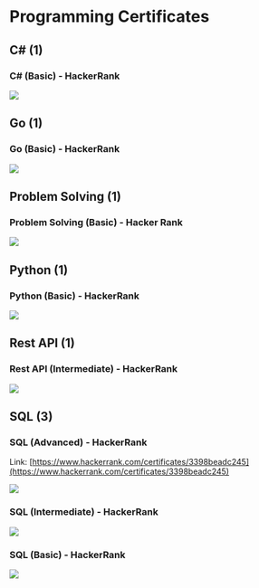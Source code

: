 # Programming Certificates

## C# (1)

### C# (Basic) - HackerRank

![](cert_programming_csharp_hackerrank_csharp-basic_2023-07-16.png)

## Go (1)

### Go (Basic) - HackerRank

![](cert_programming_go_hackerrank_go-basic_2023-07-07.png)

## Problem Solving (1)

### Problem Solving (Basic) - Hacker Rank

![](cert_programming_problem-solving_hackerrank_problem-solving-basic_2023-07-08.png)

## Python (1)

### Python (Basic) - HackerRank

![](cert_programming_python_hackerrank_python-basic_2023-07-08.png)

## Rest API (1)

### Rest API (Intermediate) - HackerRank

![](cert_programming_rest-api_hackerrank_rest-api-intermediate_2023-07-08.png)

## SQL (3)

### SQL (Advanced) - HackerRank

Link: [https://www.hackerrank.com/certificates/3398beadc245](https://www.hackerrank.com/certificates/3398beadc245)

![](cert_programming_sql_hackerrank_sql-advanced_2023-07-09.png)

### SQL (Intermediate) - HackerRank

![](cert_programming_sql_hackerrank_sql-intermediate_2023-07-08.png)

### SQL (Basic) - HackerRank

![](cert_programming_sql_hackerrank_sql-basic_2023-07-08.png)
